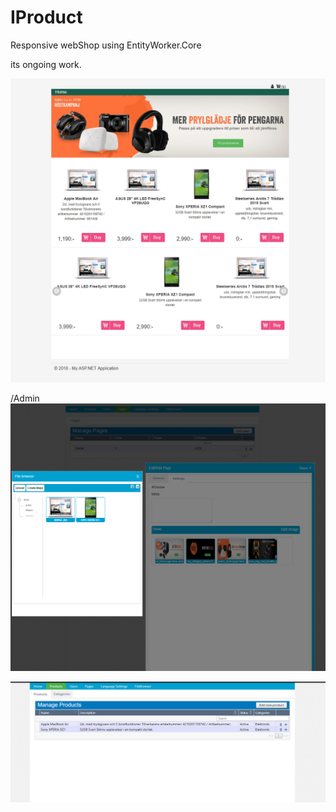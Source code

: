 # IProduct
Responsive webShop using EntityWorker.Core

its ongoing work.

![screenshot](https://github.com/AlenToma/IProduct/blob/master/HomePage.PNG?raw=true)

/Admin
![screenshot](https://github.com/AlenToma/IProduct/blob/master/AdminPreview2.PNG?raw=true)

![screenshot](https://raw.githubusercontent.com/AlenToma/IProduct/master/AdminPreview.PNG)
